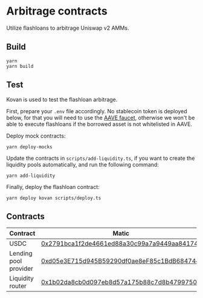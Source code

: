 # Arbitrage contracts

Utilize flashloans to arbitrage Uniswap v2 AMMs.

## Build

```
yarn
yarn build
```

## Test

Kovan is used to test the flashloan arbitrage.

First, prepare your `.env` file accordingly. No stablecoin token is
deployed below, for that you will need to use the
[AAVE faucet](https://staging.aave.com/#/faucet), otherwise we won't
be able to execute flashloans if the borrowed asset is not whitelisted
in AAVE.

Deploy mock contracts:
```
yarn deploy-mocks
```

Update the contracts in `scripts/add-liquidity.ts`, if you want to
create the liquidity pools automatically, and run the following command:
```
yarn add-liquidity
```

Finally, deploy the flashloan contract:
```
yarn deploy kovan scripts/deploy.ts
```

## Contracts

| Contract              | Matic                                                                                                                    | Kovan                                                                                                                       |
|-----------------------|--------------------------------------------------------------------------------------------------------------------------|------------|
| USDC                  | [0x2791bca1f2de4661ed88a30c99a7a9449aa84174](https://polygonscan.com/address/0x2791bca1f2de4661ed88a30c99a7a9449aa84174) | Check [AAVE faucet](https://staging.aave.com/#/faucet)                                                                                         |
| Lending pool provider | [0xd05e3E715d945B59290df0ae8eF85c1BdB684744](https://polygonscan.com/address/0xd05e3E715d945B59290df0ae8eF85c1BdB684744) | [0x88757f2f99175387aB4C6a4b3067c77A695b0349](https://kovan.etherscan.io/address/0x88757f2f99175387aB4C6a4b3067c77A695b0349) |
| Liquidity router      | [0x1b02da8cb0d097eb8d57a175b88c7d8b47997506](https://polygonscan.com/address/0x1b02da8cb0d097eb8d57a175b88c7d8b47997506) | [0x1b02dA8Cb0d097eB8D57A175b88c7D8b47997506](https://kovan.etherscan.io/address/0x1b02dA8Cb0d097eB8D57A175b88c7D8b47997506) |
